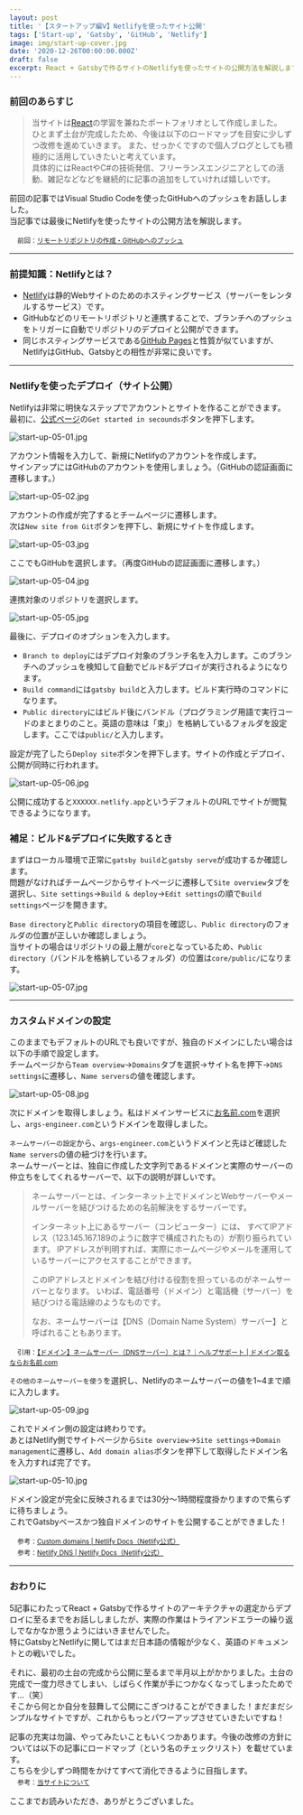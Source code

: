 ```yaml
---
layout: post
title: '【スタートアップ編Ⅴ】Netlifyを使ったサイト公開'
tags: ['Start-up', 'Gatsby', 'GitHub', 'Netlify']
image: img/start-up-cover.jpg
date: '2020-12-26T00:00:00.000Z'
draft: false
excerpt: React + Gatsbyで作るサイトのNetlifyを使ったサイトの公開方法を解説します。
---
```


### 前回のあらすじ

>当サイトは[React](https://ja.reactjs.org/)の学習を兼ねたポートフォリオとして作成しました。<br>
>ひとまず土台が完成したため、今後は以下のロードマップを目安に少しずつ改修を進めていきます。
>また、せっかくですので個人ブログとしても積極的に活用していきたいと考えています。<br>
>具体的にはReactやC#の技術発信、フリーランスエンジニアとしての活動、雑記などなどを継続的に記事の追加をしていければ嬉しいです。

前回の記事ではVisual Studio Codeを使ったGitHubへのプッシュをお話ししました。<br>
当記事では最後にNetlifyを使ったサイトの公開方法を解説します。

　<small>前回：[リモートリポジトリの作成・GitHubへのプッシュ](/start-up-04/)</small>

---

### 前提知識：Netlifyとは？

- [Netlify](https://www.netlify.com/)は静的Webサイトのためのホスティングサービス（サーバーをレンタルするサービス）です。
- GitHubなどのリモートリポジトリと連携することで、ブランチへのプッシュをトリガーに自動でリポジトリのデプロイと公開ができます。
- 同じホスティングサービスである[GitHub Pages](https://pages.github.com/)と性質が似ていますが、NetlifyはGitHub、Gatsbyとの相性が非常に良いです。

---

### Netlifyを使ったデプロイ（サイト公開）

Netlifyは非常に明快なステップでアカウントとサイトを作ることができます。<br>
最初に、[公式ページ](https://www.netlify.com/)の`Get started in secounds`ボタンを押下します。

![start-up-05-01.jpg](img/start-up-05-01.jpg)

アカウント情報を入力して、新規にNetlifyのアカウントを作成します。<br>
サインアップにはGitHubのアカウントを使用しましょう。（GitHubの認証画面に遷移します。）

![start-up-05-02.jpg](img/start-up-05-02.jpg)

アカウントの作成が完了するとチームページに遷移します。<br>
次は`New site from Git`ボタンを押下し、新規にサイトを作成します。

![start-up-05-03.jpg](img/start-up-05-03.jpg)

ここでもGitHubを選択します。（再度GitHubの認証画面に遷移します。）

![start-up-05-04.jpg](img/start-up-05-04.jpg)

連携対象のリポジトリを選択します。

![start-up-05-05.jpg](img/start-up-05-05.jpg)

最後に、デプロイのオプションを入力します。<br>
- `Branch to deploy`にはデプロイ対象のブランチ名を入力します。このブランチへのプッシュを検知して自動でビルド&デプロイが実行されるようになります。
- `Build command`には`gatsby build`と入力します。ビルド実行時のコマンドになります。
- `Public directory`にはビルド後にバンドル（プログラミング用語で実行コードのまとまりのこと。英語の意味は「束」）を格納しているフォルダを設定します。ここでは`public/`と入力します。

設定が完了したら`Deploy site`ボタンを押下します。サイトの作成とデプロイ、公開が同時に行われます。

![start-up-05-06.jpg](img/start-up-05-06.jpg)

公開に成功すると`XXXXXX.netlify.app`というデフォルトのURLでサイトが閲覧できるようになります。

### 補足：ビルド&デプロイに失敗するとき

まずはローカル環境で正常に`gatsby build`と`gatsby serve`が成功するか確認します。<br>
問題がなければチームページからサイトページに遷移して`Site overview`タブを選択し、`Site settings`→`Build & deploy`→`Edit settings`の順で`Build settings`ページを開きます。

`Base directory`と`Public directory`の項目を確認し、`Public directory`のフォルダの位置が正しいか確認しましょう。<br>
当サイトの場合はリポジトリの最上層が`core`となっているため、`Public directory`（バンドルを格納しているフォルダ）の位置は`core/public/`になります。

![start-up-05-07.jpg](img/start-up-05-07.jpg)

---

### カスタムドメインの設定

このままでもデフォルトのURLでも良いですが、独自のドメインにしたい場合は以下の手順で設定します。<br>
チームページから`Team overview`→`Domains`タブを選択→サイト名を押下→`DNS settings`に遷移し、`Name servers`の値を確認します。

![start-up-05-08.jpg](img/start-up-05-08.jpg)

次にドメインを取得しましょう。私はドメインサービスに[お名前.com](https://www.onamae.com/)を選択し、`args-engineer.com`というドメインを取得しました。

`ネームサーバーの設定`から、`args-engineer.com`というドメインと先ほど確認した`Name servers`の値の紐づけを行います。<br>
ネームサーバーとは、独自に作成した文字列であるドメインと実際のサーバーの仲立ちをしてくれるサーバーで、以下の説明が詳しいです。

>ネームサーバーとは、インターネット上でドメインとWebサーバーやメールサーバーを結びつけるための名前解決をするサーバーです。
>
>インターネット上にあるサーバー（コンピューター）には、
>すべてIPアドレス（123.145.167.189のように数字で構成されたもの）が割り振られています。
>IPアドレスが判明すれば、実際にホームページやメールを運用しているサーバーにアクセスすることができます。
>
>このIPアドレスとドメインを結び付ける役割を担っているのがネームサーバーとなります。
>いわば、電話番号（ドメイン）と電話機（サーバー）を結びつける電話線のようなものです。
>
>なお、ネームサーバーは【DNS（Domain Name System）サーバー】と呼ばれることもあります。

　<small>引用：[【ドメイン】ネームサーバー（DNSサーバー）とは？｜ヘルプサポート | ドメイン取るならお名前.com](https://help.onamae.com/answer/8072)</small>

`その他のネームサーバーを使う`を選択し、Netlifyのネームサーバーの値を1~4まで順に入力します。

![start-up-05-09.jpg](img/start-up-05-09.jpg)

これでドメイン側の設定は終わりです。<br>
あとはNetlify側でサイトページから`Site overview`→`Site settings`→`Domain management`に遷移し、`Add domain alias`ボタンを押下して取得したドメイン名を入力すれば完了です。

![start-up-05-10.jpg](img/start-up-05-10.jpg)

ドメイン設定が完全に反映されるまでは30分～1時間程度掛かりますので焦らずに待ちましょう。<br>
これでGatsbyベースかつ独自ドメインのサイトを公開することができました！

　<small>参考：[Custom domains | Netlify Docs（Netlify公式）](https://docs.netlify.com/domains-https/custom-domains/)</small><br>
　<small>参考：[Netlify DNS | Netlify Docs（Netlify公式）](https://docs.netlify.com/domains-https/netlify-dns/)</small>

---

### おわりに

5記事にわたってReact + Gatsbyで作るサイトのアーキテクチャの選定からデプロイに至るまでをお話ししましたが、実際の作業はトライアンドエラーの繰り返しでなかなか思うようにはいきませんでした。<br>
特にGatsbyとNetlifyに関してはまだ日本語の情報が少なく、英語のドキュメントとの戦いでした。

それに、最初の土台の完成から公開に至るまで半月以上がかかりました。土台の完成で一度力尽きてしまい、しばらく作業が手につかなくなってしまったためです…（笑）<br>
そこから何とか自分を鼓舞して公開にこぎつけることができました！まだまだシンプルなサイトですが、これからもっとパワーアップさせていきたいですね！

記事の充実は勿論、やってみたいこともいくつかあります。今後の改修の方針については以下の記事にロードマップ（という名のチェックリスト）を載せています。<br>
こちらを少しずつ時間をかけてすべて消化できるように目指します。<br>
　<small>参考：[当サイトについて](/about/)</small>

ここまでお読みいただき、ありがとうございました。